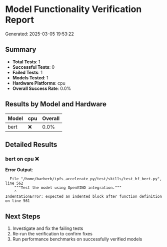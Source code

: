 # Model Functionality Verification Report

Generated: 2025-03-05 19:53:22

## Summary

- **Total Tests**: 1
- **Successful Tests**: 0
- **Failed Tests**: 1
- **Models Tested**: 1
- **Hardware Platforms**: cpu
- **Overall Success Rate**: 0.0%

## Results by Model and Hardware

| Model | cpu | Overall |
|-------|---------|--------|
| bert | ❌ | 0.0% |

## Detailed Results

### bert on cpu ❌

**Error Output**:
```
  File "/home/barberb/ipfs_accelerate_py/test/skills/test_hf_bert.py", line 562
    """Test the model using OpenVINO integration."""
    ^
IndentationError: expected an indented block after function definition on line 561

```


## Next Steps

1. Investigate and fix the failing tests
2. Re-run the verification to confirm fixes
3. Run performance benchmarks on successfully verified models
